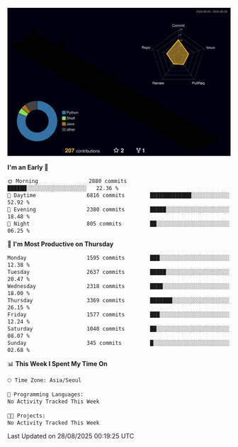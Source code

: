 <!-- ![Header](./github-header-image.png) -->

<!-- <div align="center">
  <img src="https://ziadoua.github.io/m3-Markdown-Badges/badges/FastAPI/fastapi1.svg" />&nbsp
  <img src="https://ziadoua.github.io/m3-Markdown-Badges/badges/Git/git1.svg" />&nbsp
  <img src="https://ziadoua.github.io/m3-Markdown-Badges/badges/Linux/linux2.svg" />&nbsp
  <img src="https://ziadoua.github.io/m3-Markdown-Badges/badges/PostgreSQL/postgresql3.svg" />&nbsp
  <img src="https://ziadoua.github.io/m3-Markdown-Badges/badges/Python/python3.svg" />&nbsp
</div> -->

![](./profile-3d-contrib/profile-night-rainbow.svg)

<!--START_SECTION:waka-->
**I'm an Early 🐤** 

```text
🌞 Morning                2880 commits        ██████░░░░░░░░░░░░░░░░░░░   22.36 % 
🌆 Daytime                6816 commits        █████████████░░░░░░░░░░░░   52.92 % 
🌃 Evening                2380 commits        █████░░░░░░░░░░░░░░░░░░░░   18.48 % 
🌙 Night                  805 commits         ██░░░░░░░░░░░░░░░░░░░░░░░   06.25 % 
```
📅 **I'm Most Productive on Thursday** 

```text
Monday                   1595 commits        ███░░░░░░░░░░░░░░░░░░░░░░   12.38 % 
Tuesday                  2637 commits        █████░░░░░░░░░░░░░░░░░░░░   20.47 % 
Wednesday                2318 commits        ████░░░░░░░░░░░░░░░░░░░░░   18.00 % 
Thursday                 3369 commits        ███████░░░░░░░░░░░░░░░░░░   26.15 % 
Friday                   1577 commits        ███░░░░░░░░░░░░░░░░░░░░░░   12.24 % 
Saturday                 1040 commits        ██░░░░░░░░░░░░░░░░░░░░░░░   08.07 % 
Sunday                   345 commits         █░░░░░░░░░░░░░░░░░░░░░░░░   02.68 % 
```


📊 **This Week I Spent My Time On** 

```text
🕑︎ Time Zone: Asia/Seoul

💬 Programming Languages: 
No Activity Tracked This Week

🐱‍💻 Projects: 
No Activity Tracked This Week
```


 Last Updated on 28/08/2025 00:19:25 UTC
<!--END_SECTION:waka-->




